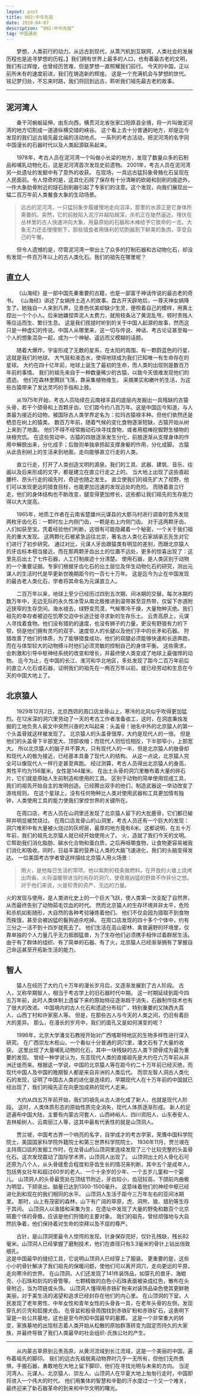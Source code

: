 ```yaml
---
layout: post
title: 002:中华先祖
date: 2018-04-07
description: “002:中华先祖”
tag: 中国通史
---
```


&emsp;&emsp;梦想，人类前行的动力。从远古到现代，从蒸汽机到互联网，人类社会的发展历程也是追寻梦想的历程。】我们拥有世界上最多的人口，也有着最古老的文明，我们有过辉煌，也曾经历苦难，但是梦想一直照耀我们前行。
今天的中国，正以前所未有的速度前进，我们在铸造新的辉煌。
这是一个充满机会与梦想的世代。
铭记梦归处，不忘来时路，我们将回到远古，聆听我们祖先最古老的故事。

****


## 泥河湾人

&emsp;&emsp;桑干河蜿蜒延伸，由东向西，横贯河北省张家口阳原县全境，将一片叫做泥河湾的地方切割成一道道纵横交错的峡谷。
这个看上去十分普通的地方，却是迄今发现的我们远古祖先最北端的活动地点。
一系列的考古活动，把泥河湾的名字同中国漫长的石器时代以及人类起源联系起来。

&emsp;&emsp;1978年，考古人员在泥河湾一个叫做小长梁的地方，发现了数量众多的石制品和哺乳动物化石，这是泥河湾首次发现史前遗物。
2001年，考古人员在泥河湾另一处遗址的发掘中有了意外的收获。
在现场，一具远古猛犸象骨骼化石呈现在人民面前。令人惊奇的是，这具化石除了保存有十分清晰的砍砸和刮削的痕迹外，一件大象肋骨附近的燧石刮削器引起了专家们的注意。这个发现，向我们展现出一幅二百万年前人类餐食大象的生动场景。

>远古的泥河湾，一只猛犸象步履缓慢地走向沼泽，那里的水源正是它身体所需要的。突然，它的前肢陷入泥泞并越陷越深，杀机正在陡然逼近。埋伏在丛林里的古人快速冲向大象，用最原始的石器和木棒给予它致命的一击。大象无力还击慢慢倒下，那些猎食者用锋利的切割器割下鲜美的象肉，享受自己的午餐。

&emsp;&emsp;但令人遗憾的是，尽管泥河湾一带出土了众多的打制石器和古动物化石，却没有发现一件百万年以上的古人类化石。我们的祖先在哪里呢？


## 直立人

&emsp;&emsp;《山海经》是一部中国先秦重要的古籍，也是一部富于神话传说的最古老的奇书。
《山海经》讲述了女娲抟土造人的故事。盘古开天辟地后，一尊天神女娲降生了。她独自一人来到凡界，见景色优美却缺少生灵，便照着自己的模样，用黄土捏出一个个小人。后来她嫌捏弄泥人太费力，就用枝条沾了黄泥乱甩，顿时贵贱人等应运而生、繁衍生息。
这是我们孩提时听到的关于中国人起源的故事，然而这只是一种虚幻的传说。中国人从哪里来，这一切与传说、神话、考古论证甚至每一个人的想象混杂一起，成为一个神秘、遥远而又模糊的话题。 

&emsp;&emsp;随着大爆炸，宇宙形成了无数的星系，在太阳的周围，有一颗蔚蓝色的行星，这就是我们的地球。
大气层和液态水，使得地球成为我们已知唯一有生命存在的星球。
大约在四十亿年前，地球上诞生了最初的生命，而人类的出现则是数百万年前的事情。
我们的祖先来自于一种数量稀少的古猿，以致今天很难发现他们的遗迹。
他们在森林里腾跃飞荡，靠采集植物维生。
采摘果实和嫩叶的生活，为这些古猿带来了发达灵巧的手指和上肢。

&emsp;&emsp;从1975年开始，考古人员陆续在云南禄丰县的底层内发掘出一具残缺的古猿头骨，若干个颌骨和上百颗牙齿，它们距今约八百万年。这是中国迄今知道，与人类最为接近的动物，被国际古人类学界定名为：拉玛古猿禄丰种。但他们依然还是栖息在树上的猿类。
数百万年前，随着气候的变化食物逐渐短缺，古猿开始从树上来到了地面。
他们不得不经常搬动石块寻找食物，或者用棍棒挖掘野生植物的块根充饥。
在这些劳动中，古猿的四肢逐渐发生分化，前肢逐渐从支撑身体的作用中解脱出来，分化成手；后肢则单独承担起支撑身躯的作用，分化成脚。
古猿从此告别树上的生活来到地面，走向能够直立行走的人类。

&emsp;&emsp;直立行走，打开了人类创造文明的源泉。我们的工具、武器、建筑、音乐、绘画以及后来形成的文字，都是建立在直立行走之上的。
当大地上出现了这些直起腰杆、昂头行走的祖先时，奇迹也随之发生。
直立使我们的祖先扩大了视野，他们可以发现更远的猎食目标，也能更加迅速的发现远处的危险。
而随着直立行走，他们的身体结构也不断改变，腿变得更加修长，这些都让我们祖先的生存能力得以大大提高。

&emsp;&emsp;1965年，地质工作者在云南省楚雄州元谋县的大那乌村进行调查时意外发现两枚牙齿化石：一颗时左上内侧门齿，一颗是右上内侧门齿。
对于这两颗牙齿，人们如获至宝。凭着经验他们判断，这很有可能隐藏着一个秘密，一个关于我们祖先的重大发现。
这两颗化石被紧急运往北京，著名古人类化石家胡承志先生对它们进行了初步研究。
通过对比，元谋人牙齿跟猿类有明显的差别，而跟北京猿人的牙齿标本相当接近。而在那两颗牙齿出土的位置不远处，更多的惊喜出现了：这里先后出土了七件石器，人工打制痕迹十分清楚。
使用石器，是人类区别于动物的一个重要证据。专家们根据牙齿化石的出土层位及伴生动物化石的研究，测出元谋人的生活时代是早更新世晚期距今约一百七十万年。
这是迄今为止在中国发现的最古老人类化石，学者将其命名为元谋直立人。

&emsp;&emsp;二百万年以来，地球上至少已经历过四到五次期、间冰期的交替。每次冰期的数万年中，无边无际的永久性冰雪从南北极推进到温带甚至亚热带，仅留下赤道附近狭窄的生存空间。海水褪去，绿野变荒漠，气候寒冷干燥，大量物种灭绝。我们祖先的幸存者被迫在饥寒交迫中长途迁徙寻求新的生存乐土。
云贵高原上，元谋人寻找着食物。他们没有猎豹的速度，也没有狮子的力量，更没有野狼有力的下颚，但是他们拥有灵巧的双手、速度惊人的长腿以及他们手中的长矛和石器。
狩猎改善了他们的体质，为了能够猎食成功，他们的双腿必须能够快速和长途奔跑，而在与体型较大的动物搏斗时他们必须灵敏的控制自己的身体平衡。
这些需求，会刺激和引导中枢神经系统的改变和增长，并最终使人类变成了地球上最强悍的动物。
迄今为止，在中国的长江、淮河和华北地区，多处发现了距今二百万年前后的直立人化石或石器，证明我们的祖先在一两百万年以前，就已经劳动和生息在今天的中国大地上了。

## 北京猿人

&emsp;&emsp;1929年12月2日，北京西郊的周口店龙骨山上，寒冷的北风似乎吹得更加猛烈。在12米深的洞穴里劳动了一天的考古工作者准备收工，这时，在洞底秉烛发掘的工地负责人裴文中突然兴奋的大叫起来：头盖骨！驰名中外的北京猿人的第一个头盖骨就这样被发现了。
北京猿人的头盖骨很厚，大约是现代人的一倍。
但是他们的头盖骨下半部宽大、顶部收缩；而现代人则恰恰相反，下半部窄小，上部宽大。
所以北京猿人的脑子并不算大，只有现代人的一半，但是北京猿人的肢骨却和现代人的极为接近，已经基本具备了现代人的结构。
从这一点说，北京猿人完全可以像现代人一样行走甚至奔跑。
经过测算，考古人员得出北京猿人的身高，男性平均为156厘米，女性是144厘米。
在出土头骨的洞穴里散布着大量的碎石片，它们就是原始人生前制造和使用的工具。
区别于动物的简单使用现成工具，我们的祖先开始自主的发明创造。已经腾出双手的他们，制造武器这一举动改变了游戏规则。
在这个星球上，没有任何物种比人类对使用武器和工具更加情有独钟，人类使用工具的能力使我们掌控世界的关键所在。

&emsp;&emsp;在周口店，考古人员在山洞里还发现了北京猿人留下的大批鹿骨，它们都已破碎并明显被焚烧过。
在周口店龙骨山的山洞里，考古人员还有一个巨大的发现：洞穴堆积中有大量被火烧过的灰烬层，最厚的地方竟有6米。这都说明，在五十万年前，我们的祖先北京猿人就已经开始使用火了。
火，造就了我们今天的文明。它帮助我们消化脂肪、碳水化合物和蛋白质，之后再咀嚼食物，让食物更容易被我们消化和吸收。同时，日益丰富的营养让人类的大脑飞速进化，我们的头脑变得发达。
一位美国考古学者曾这样描绘北京猿人用火场景：

>用火，是他每日生活的常项。他以紫荆的枝条做燃料，在开放的火塘上烧烤出肉香。火将温暖带进当时尚存的洞穴，使夜晚凶猛的野兽不作非分之想。对于他们来说，火是珍贵的资产、无边的力量。

火的发现与使用，是人类进化史上的一个巨大飞跃，使人类第一次支配了自然界，从而最终告别了动物茹毛饮血的时代。
然而北京猿人的生存环境并非太平，危险和杀机如影随形，大自然的各种考验锤炼着他们。
他们不仅会因为猎取不到食物而挨饿，甚至会被凶猛的鬣狗追杀吃掉。
在周口店发现的四十多个个体中，约有三分之一活不到十四岁就死去了。
他们生活在高山密林、禽兽遍野的环境里，仅靠单独的个人力量几乎无力抵御猛兽，为了生存他们必须携手相伴过着群居生活。
由于有了群体的组织、有了简单的石器、有了火，北京猿人已经渐渐拥有了掌握自己命运甚至开拓新生活的能力。

## 智人

&emsp;&emsp;猿人在经历了大约几十万年的漫长岁月后，又逐渐发展到了古人阶段。
古人，又称早期智人，相当于考古学上的旧石器时代中期。
这一时期延续到距今四五万年前，此时人类体制上遗留下来的原始特征逐渐趋于消失，石器制作技术也有了很大的改进。
中国境内的古人化石和遗迹分布较广，特别重要的又陕西大荔人、山西丁村和许家窑人等。
但是，在那些古人与今天的人类之间，仍旧有着巨大的差异。
那么，在漫长的岁月中，我们的面孔又是如何演变的呢？

&emsp;&emsp;1996年，北京大学潘文石教授开始对广西喀斯特地区的生物多样性进行深入研究。
在广西崇左木榄山，一个看似十分普通的洞穴里，潘文石有了大量的收获。
这里出现了大量哺乳动物的化石，其中一块残缺的古人类下颌骨成为最为重要的发现。
曾经一种学说认为，东亚现代人类的直接祖先是大约在六万年前从非洲迁徙而来。根据这一学说，中国的北京猿人等在距今约二十万年前已经灭绝，而现代中国人及中国的晚期智人都是来自非洲的人类后代。
而崇左智人洞古人类化石的发现，证明了中国古人类的进化是连续的，早期现代人在十万年前的中国就已经出现了，我们的祖先正在向更加成熟的现代人走来。

&emsp;&emsp;大约从四五万年前开始，我们的祖先从古人进化成了新人，也就是现代人阶段。
这时，人类体质形态的原始性质完全消失，现代人体质逐渐形成。
新人的足迹遍布中国大陆，主要有内蒙古河套人、山西峙峪人、四川资阳人、山东泰安人、吉林榆树人、云南丽江人等，这其中最有代表性的就是山顶洞人。 

&emsp;&emsp;贾兰坡，中国考古界一个响亮的名字，自学成才的考古学家，荣膺中国科学院院士，美国国家科学院外籍院士和第三世界科学院院士。
1936年11月，贾兰坡在主持周口店的发掘工作时，在龙骨山的山顶洞里连续发现了三个比较完整的头盖骨化石。这次发现震动了国际学术界，山顶洞人出现了。
山顶洞出土的人骨化石可还原为八个人，从头骨缝愈合程度和牙齿生长的情况来判断，其中五个是成年人，包括男女壮年和超过60岁的老人、一个十余岁的少年、一个五岁儿童和一个婴儿。
山顶洞人的头骨最宽处在顶结节附近，牙齿较小，齿冠较高，下颌前内曲极为明显，下颏突出，脑量已达到1300-1500毫升。
这意味着他们的神经中枢已经进化到和现在的我们相同的水平。
山顶洞人生活于距今三万年左右的亚间冰期里。
那时，山上有茂密的森林，山下有广阔的草原，虎、洞熊、狼、猎豹等生存于其间。
山顶洞人以渔猎和采集为生，在遗址中发现了大量的野兔和数百个北京斑鹿个体的骨骼，应该是他们狩猎的主要对象。 
我们的祖先，曾经顽强地与大自然抗争着，他们保持着对生命的崇拜以及不屈的尊严。

&emsp;&emsp;古针，是山顶洞里最令人惊愕的发现。针身保存完好，仅针孔残缺，残长82毫米。山顶洞人已经掌握了磨制技术，他们在直径只有3.3毫米的骨针上钻出俏致细孔。  
这是中国最早的缝纫工具，它说明山顶洞人已经穿上了服装。
更重要的是，这些小小的骨针解决了我们祖先的保暖问题，使他们可以离开洞穴，走向更远的平原，走向寒冷的世界。
在山顶洞，人们还发现了141件装饰品，如穿孔的兽牙、海蚶壳、小石珠和刻沟的骨管等。
七颗精致的白色小石珠表面被染成红色，散布在头骨附近，当为项链或头饰。
山顶洞人懂得用赤铁矿粉来对装饰品染色使其更鲜艳美丽，对于美生活的渴望和追求已经封存在他们的内心里。
在山顶洞的下室，人民发现了老年男性、中年女性和青年女性的头骨各一具，在老年头骨的左侧，发现穿孔的贝壳和狐狸犬齿。
在骨盆和股骨周围找到赤铁矿粉和赤铁矿石，这表明下室是一处公共墓地，这也是至今所知中国最早的墓葬。
这是一个非常重大的转变，家族墓地的出现标志着人类开始从松散的原始群落转变为固定而持久的大家族，并最终导致了我们人类最早的社会组织-氏族公社的产生。

***

&emsp;&emsp;从内蒙古草原到云贵高原，从黄河流域到长江流域，这是一个美丽的中国，遍布着祖先的脚印。 
我们的远古先祖脱离动物界时几乎一无所有，但他们无所畏惧，手握石器，勇敢地在大地上留下脚印，他们在寻找光明与未来的方向。 
当泥河湾人、元谋人、北京猿人、崇左人、山顶洞人在华夏大地上匆匆行走时，中国即将进入一个伟大的时代。 
他们用集体的智慧和辛勤的汗水度过一个又一个难关，最终迎来了新石器革命的到来和中华文明的曙光。

